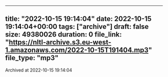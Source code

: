 
---
title: "2022-10-15 19:14:04"
date: 2022-10-15 19:14:04+00:00
tags: ["archive"]
draft: false
size: 49380026
duration: 0
file_link: "https://nltl-archive.s3.eu-west-1.amazonaws.com/2022-10-15T191404.mp3"
file_type: "mp3"
---
Archived at 2022-10-15 19:14:04
            